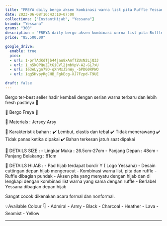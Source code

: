 ```yaml
---
title: "FREYA daily bergo aksen kombinasi warna list pita Ruffle Yessana Hijab"
date: 2023-06-08T16:43:10+07:00
collections: ["InstantHijab", "Yessana"]
brands: "Yessana"
grams: "300"
description : "FREYA daily bergo aksen kombinasi warna list pita Ruffle Yessana Hijab"
price: "85,500.00"

google_drive:
  enable: true
  pics:
  - url: 1-prTAdKdTjb44jau8xAnfTZUsN2LjQ3J
  - url: 1_n5kOPQuZCtGiCVl2jmbVpV-A2-GL7xU
  - url: 1e3eLygn79D-qXhMxJ5nWy_-bPDG0RPWO
  - url: 1qg5HvpyRgCHB_FgkEcg-XJ7Fzpd-T9UE

draft: false
---
```


Bergo ter-best seller hadir kembali dengan serian warna terbaru dan lebih fresh pastinya 🤗

🌸 Bergo Freya 🌸

💎 Materials     :  Jersey Arsy

💎 Karakteristik bahan : 
✔️ Lembut, elastis dan tebal
✔️ Tidak menerawang
✔️ Tidak panas ketika dipakai
✔️ Bahan terkesan jatuh saat dipakai

💎 DETAILS SIZE : 
    - Lingkar Muka : 26.5cm-27cm
    - Panjang Depan : 48cm
    - Panjang Belakang : 81cm

💎 DETAILS HIJAB : 
    - Pad hijab terdapat bordir Y ( Logo Yessana)
    - Desain cuttingan depan hijab mengerucut
    - Kombinasi warna list, pita dan ruffle
    - Ruffle dibagian pundak
    - Aksen pita yang menyatu dengan hijab dan di lengkapi dengan kombinasi list warna yang sama dengan ruffle
    - Berlabel Yessana dibagian depan hijab

Sangat cocok dikenakan acara formal dan nonformal.

💡Available Colour 👇
      - Admiral
      - Army
      - Black
      - Charcoal
      - Heather
      - Lava
      - Seamist
      - Yellow

-----------       
